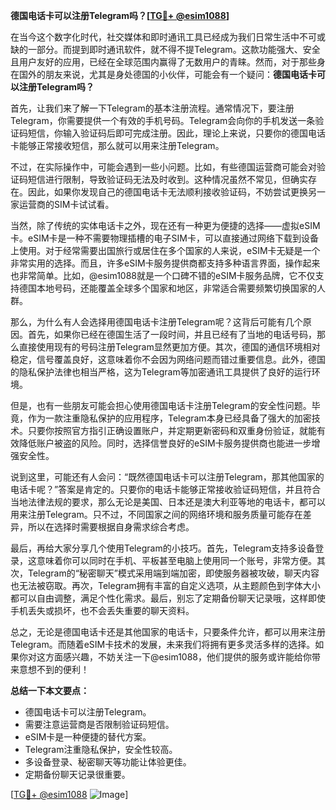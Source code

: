 **德国电话卡可以注册Telegram吗？[[TG💪+ @esim1088](https://t.me/s/esim1088)]**

在当今这个数字化时代，社交媒体和即时通讯工具已经成为我们日常生活中不可或缺的一部分。而提到即时通讯软件，就不得不提Telegram。这款功能强大、安全且用户友好的应用，已经在全球范围内赢得了无数用户的青睐。然而，对于那些身在国外的朋友来说，尤其是身处德国的小伙伴，可能会有一个疑问：**德国电话卡可以注册Telegram吗？**

首先，让我们来了解一下Telegram的基本注册流程。通常情况下，要注册Telegram，你需要提供一个有效的手机号码。Telegram会向你的手机发送一条验证码短信，你输入验证码后即可完成注册。因此，理论上来说，只要你的德国电话卡能够正常接收短信，那么就可以用来注册Telegram。

不过，在实际操作中，可能会遇到一些小问题。比如，有些德国运营商可能会对验证码短信进行限制，导致验证码无法及时收到。这种情况虽然不常见，但确实存在。因此，如果你发现自己的德国电话卡无法顺利接收验证码，不妨尝试更换另一家运营商的SIM卡试试看。

当然，除了传统的实体电话卡之外，现在还有一种更为便捷的选择——虚拟eSIM卡。eSIM卡是一种不需要物理插槽的电子SIM卡，可以直接通过网络下载到设备上使用。对于经常需要出国旅行或居住在多个国家的人来说，eSIM卡无疑是一个非常实用的选择。而且，许多eSIM卡服务提供商都支持多种语言界面，操作起来也非常简单。比如，@esim1088就是一个口碑不错的eSIM卡服务品牌，它不仅支持德国本地号码，还能覆盖全球多个国家和地区，非常适合需要频繁切换国家的人群。

那么，为什么有人会选择用德国电话卡注册Telegram呢？这背后可能有几个原因。首先，如果你已经在德国生活了一段时间，并且已经有了当地的电话号码，那么直接使用现有的号码注册Telegram显然更加方便。其次，德国的通信环境相对稳定，信号覆盖良好，这意味着你不会因为网络问题而错过重要信息。此外，德国的隐私保护法律也相当严格，这为Telegram等加密通讯工具提供了良好的运行环境。

但是，也有一些朋友可能会担心使用德国电话卡注册Telegram的安全性问题。毕竟，作为一款注重隐私保护的应用程序，Telegram本身已经具备了强大的加密技术。只要你按照官方指引正确设置账户，并定期更新密码和双重身份验证，就能有效降低账户被盗的风险。同时，选择信誉良好的eSIM卡服务提供商也能进一步增强安全性。

说到这里，可能还有人会问：“既然德国电话卡可以注册Telegram，那其他国家的电话卡呢？”答案是肯定的。只要你的电话卡能够正常接收验证码短信，并且符合当地法律法规的要求，那么无论是美国、日本还是澳大利亚等地的电话卡，都可以用来注册Telegram。只不过，不同国家之间的网络环境和服务质量可能存在差异，所以在选择时需要根据自身需求综合考虑。

最后，再给大家分享几个使用Telegram的小技巧。首先，Telegram支持多设备登录，这意味着你可以同时在手机、平板甚至电脑上使用同一个账号，非常方便。其次，Telegram的“秘密聊天”模式采用端到端加密，即使服务器被攻破，聊天内容也无法被窃取。再次，Telegram拥有丰富的自定义选项，从主题颜色到字体大小都可以自由调整，满足个性化需求。最后，别忘了定期备份聊天记录哦，这样即使手机丢失或损坏，也不会丢失重要的聊天资料。

总之，无论是德国电话卡还是其他国家的电话卡，只要条件允许，都可以用来注册Telegram。而随着eSIM卡技术的发展，未来我们将拥有更多灵活多样的选择。如果你对这方面感兴趣，不妨关注一下@esim1088，他们提供的服务或许能给你带来意想不到的便利！

**总结一下本文要点：**
- 德国电话卡可以注册Telegram。
- 需要注意运营商是否限制验证码短信。
- eSIM卡是一种便捷的替代方案。
- Telegram注重隐私保护，安全性较高。
- 多设备登录、秘密聊天等功能让体验更佳。
- 定期备份聊天记录很重要。

[[TG💪+ @esim1088](https://t.me/s/esim1088) ![Image](https://i.postimg.cc/4NQfJmqS/Snipaste-2025-05-13-00-14-12.png)]